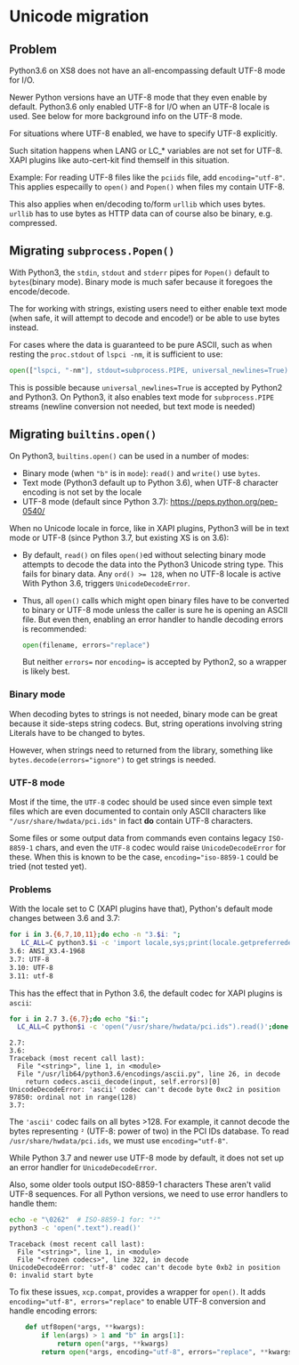 # Unicode migration

## Problem

Python3.6 on XS8 does not have an all-encompassing default UTF-8 mode for I/O.

Newer Python versions have an UTF-8 mode that they even enable by default.
Python3.6 only enabled UTF-8 for I/O when an UTF-8 locale is used.
See below for more background info on the UTF-8 mode.

For situations where UTF-8 enabled, we have to specify UTF-8 explicitly.

Such sitation happens when LANG or LC_* variables are not set for UTF-8.
XAPI plugins like auto-cert-kit find themself in this situation.

Example:
For reading UTF-8 files like the `pciids` file, add `encoding="utf-8"`.
This applies especailly to `open()` and `Popen()` when files my contain UTF-8.

This also applies when en/decoding to/form `urllib` which uses bytes.
`urllib` has to use bytes as HTTP data can of course also be binary, e.g. compressed.

## Migrating `subprocess.Popen()`

With Python3, the `stdin`, `stdout` and `stderr` pipes for `Popen()` default to `bytes`(binary mode). Binary mode is much safer because it foregoes the encode/decode.

The for working with strings, existing users need to either enable text mode (when safe, it will attempt to decode and encode!) or be able to use bytes instead.

For cases where the data is guaranteed to be pure ASCII, such as when resting the `proc.stdout` of `lspci -nm`, it is sufficient to use:

```py
open(["lspci, "-nm"], stdout=subprocess.PIPE, universal_newlines=True)
```

This is possible because `universal_newlines=True` is accepted by Python2 and Python3.
On Python3, it also enables text mode for `subprocess.PIPE` streams (newline conversion
not needed, but text mode is needed)

## Migrating `builtins.open()`

On Python3, `builtins.open()` can be used in a number of modes:

- Binary mode (when `"b"` is in `mode`): `read()` and `write()` use `bytes`.
- Text mode (Python3 default up to Python 3.6), when UTF-8 character encoding is not set by the locale
- UTF-8 mode (default since Python 3.7): <https://peps.python.org/pep-0540/>

When no Unicode locale in force, like in XAPI plugins, Python3 will be in text mode or UTF-8 (since Python 3.7, but existing XS is on 3.6):

- By default, `read()` on files `open()`ed without selecting binary mode attempts
  to decode the data into the Python3 Unicode string type.
  This fails for binary data.
  Any `ord() >= 128`, when no UTF-8 locale is active With Python 3.6, triggers `UnicodeDecodeError`.

- Thus, all `open()` calls which might open binary files have to be converted to binary
  or UTF-8 mode unless the caller is sure he is opening an ASCII file.
  But even then, enabling an error handler to handle decoding errors is recommended:

  ```py
  open(filename, errors="replace")
  ```

  But neither `errors=` nor `encoding=` is accepted by Python2, so a wrapper is likely best.

### Binary mode

When decoding bytes to strings is not needed, binary mode can be great because it side-steps string codecs. But, string operations involving string Literals have to be changed to bytes.

However, when strings need to returned from the library, something like `bytes.decode(errors="ignore")` to get strings is needed.

### UTF-8 mode

Most if the time, the `UTF-8` codec should be used since even simple text files which are even documented to contain only ASCII characters like `"/usr/share/hwdata/pci.ids"` in fact __do__ contain UTF-8 characters.

Some files or some output data from commands even contains legacy `ISO-8859-1` chars, and even the `UTF-8` codec would raise `UnicodeDecodeError` for these.
When this is known to be the case, `encoding="iso-8859-1` could be tried (not tested yet).

### Problems

With the locale set to C (XAPI plugins have that), Python's default mode changes
between 3.6 and 3.7:

```sh
for i in 3.{6,7,10,11};do echo -n "3.$i: ";
   LC_ALL=C python3.$i -c 'import locale,sys;print(locale.getpreferredencoding())';done
3.6: ANSI_X3.4-1968
3.7: UTF-8
3.10: UTF-8
3.11: utf-8
```

This has the effect that in Python 3.6, the default codec for XAPI plugins is `ascii`:

```sh
for i in 2.7 3.{6,7};do echo "$i:";
  LC_ALL=C python$i -c 'open("/usr/share/hwdata/pci.ids").read()';done
```

```text
2.7:
3.6:
Traceback (most recent call last):
  File "<string>", line 1, in <module>
  File "/usr/lib64/python3.6/encodings/ascii.py", line 26, in decode
    return codecs.ascii_decode(input, self.errors)[0]
UnicodeDecodeError: 'ascii' codec can't decode byte 0xc2 in position 97850: ordinal not in range(128)
3.7:
```

The `'ascii'` codec fails on all bytes >128.
For example, it cannot decode the bytes representing `²` (UTF-8: power of two) in the PCI IDs database.
To read `/usr/share/hwdata/pci.ids`, we must use `encoding="utf-8"`.

While Python 3.7 and newer use UTF-8 mode by default, it does not set up an error handler for `UnicodeDecodeError`.

Also, some older tools output ISO-8859-1 characters
These aren't valid UTF-8 sequences.
For all Python versions, we need to use error handlers to handle them:

```sh
echo -e "\0262"  # ISO-8859-1 for: "²"
python3 -c 'open(".text").read()'
```

```text
Traceback (most recent call last):
  File "<string>", line 1, in <module>
  File "<frozen codecs>", line 322, in decode
UnicodeDecodeError: 'utf-8' codec can't decode byte 0xb2 in position 0: invalid start byte
```

To fix these issues, `xcp.compat`, provides a wrapper for `open()`.
It adds `encoding="utf-8", errors="replace"`
to enable UTF-8 conversion and handle encoding errors:

```py
    def utf8open(*args, **kwargs):
        if len(args) > 1 and "b" in args[1]:
            return open(*args, **kwargs)
        return open(*args, encoding="utf-8", errors="replace", **kwargs)
```
